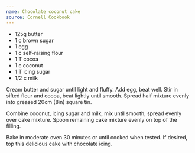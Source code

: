 ```yaml
---
name: Chocolate coconut cake
source: Cornell Cookbook
---
```


* 125g butter
* 1 c brown sugar
* 1 egg
* 1 c self-raising flour
* 1 T cocoa
* 1 c coconut
* 1 T icing sugar
* 1/2 c milk

Cream butter and sugar until light and fluffy.  Add egg, beat well.  Stir  in sifted flour and cocoa, beat lightly until smooth.  Spread half mixture evenly into greased 20cm (8in) square tin.

Combine coconut, icing sugar and milk, mix until smooth, spread evenly over cake mixture.  Spoon remaining cake mixture evenly  on top of the filling.  

Bake in moderate oven 30 minutes or until cooked when tested.  If desired, top this delicious cake with chocolate icing.

